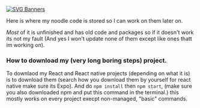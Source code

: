 [![SVG Banners](https://svg-banners.vercel.app/api?type=glitch&text1=Hi%20there%20I'm%20Mina%20but%20you%20can%20call%20me%20Pirogrammer&text2=Full%20Stack%20Web&%20App%20Developer&width=800&height=400)](https://github.com/Akshay090/svg-banners)


Here is where my noodle code is stored so I can work on them later on.

*Most* of it is unfinished and has old code and packages so if it doesn't work its not my fault (And yes I won't update none of them except like ones thatt im working  on).


### How to download my (very long boring steps) project.
To downlaod my React and React native projects (depending on what it is) is to download them (search how you download them by yourself for react native make sure its Expo). And do `npm install` then `npm start`, (make sure you also downloaded npm and put this command in the terminal.) this mostly works on every project execpt non-managed, "basic" commands.


